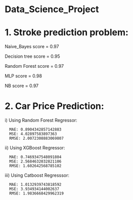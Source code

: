 # Data_Science_Project
# 1. Stroke prediction problem:

  Naive_Bayes score   = 0.97
  
  Decision tree score = 0.95
  
  Random Forest score = 0.97 
  
  MLP score           = 0.98
  
  NB score            = 0.97
# 2. Car Price Prediction:
  i) Using Random Forest Regressor:
  
      MAE: 0.8904342857142883
      MSE: 4.02897583897363
      RMSE: 2.0072308883069807
      
  ii) Using XGBoost Regressor:
  
      MAE: 0.7469347548091804
      MSE: 2.5684632032821106
      RMSE: 1.602642568785102
      
  iii) Using Catboost Regresssor:
  
      MAE: 1.0132939743818592
      MSE: 3.934934144002637
      RMSE: 1.9836668429962319
